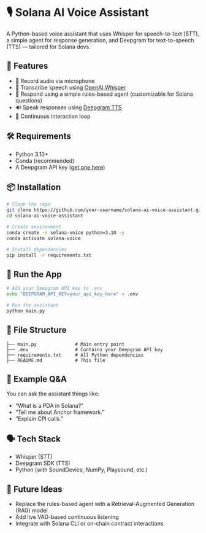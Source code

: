 # 🎙️ Solana AI Voice Assistant

A Python-based voice assistant that uses Whisper for speech-to-text (STT), a simple agent for response generation, and Deepgram for text-to-speech (TTS) — tailored for Solana devs.

## 🔧 Features

- 🎤 Record audio via microphone
- 📝 Transcribe speech using [OpenAI Whisper](https://github.com/openai/whisper)
- 🤖 Respond using a simple rules-based agent (customizable for Solana questions)
- 🔊 Speak responses using [Deepgram TTS](https://developers.deepgram.com/docs/tts/)
- 🔁 Continuous interaction loop

## 🛠 Requirements

- Python 3.10+
- Conda (recommended)
- A Deepgram API key ([get one here](https://console.deepgram.com/signup))

## 📦 Installation

```bash
# Clone the repo
git clone https://github.com/your-username/solana-ai-voice-assistant.git
cd solana-ai-voice-assistant

# Create environment
conda create -n solana-voice python=3.10 -y
conda activate solana-voice

# Install dependencies
pip install -r requirements.txt
````

## 🧪 Run the App

```bash
# Add your Deepgram API key to .env
echo "DEEPGRAM_API_KEY=your_api_key_here" > .env

# Run the assistant
python main.py
```

## 📁 File Structure

```
├── main.py              # Main entry point
├── .env                 # Contains your Deepgram API key
├── requirements.txt     # All Python dependencies
├── README.md            # This file
```

## 🧠 Example Q\&A

You can ask the assistant things like:

* “What is a PDA in Solana?”
* “Tell me about Anchor framework.”
* “Explain CPI calls.”

## 🗣 Tech Stack

* Whisper (STT)
* Deepgram SDK (TTS)
* Python (with SoundDevice, NumPy, Playsound, etc.)

## 🚀 Future Ideas

* Replace the rules-based agent with a Retrieval-Augmented Generation (RAG) model
* Add live VAD-based continuous listening
* Integrate with Solana CLI or on-chain contract interactions

